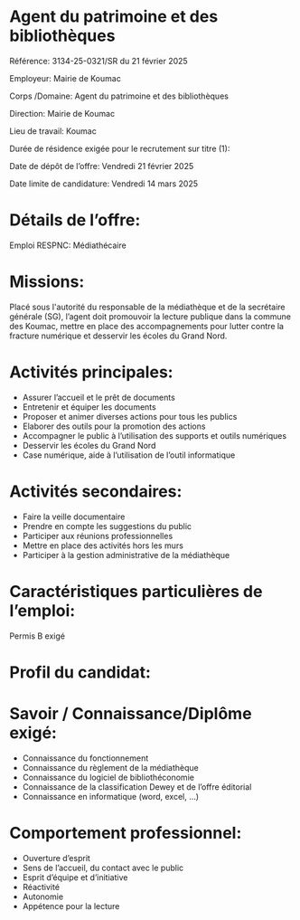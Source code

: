 # Agent du patrimoine et des bibliothèques

Référence: 3134-25-0321/SR du 21 février 2025

Employeur: Mairie de Koumac

Corps /Domaine: Agent du patrimoine et des bibliothèques

Direction: Mairie de Koumac

Lieu de travail: Koumac

Durée de résidence exigée pour le recrutement sur titre (1):

Date de dépôt de l’offre: Vendredi 21 février 2025

Date limite de candidature: Vendredi 14 mars 2025

# Détails de l’offre:

Emploi RESPNC: Médiathécaire

# Missions:

Placé sous l'autorité du responsable de la médiathèque et de la secrétaire générale (SG), l’agent doit promouvoir la lecture publique dans la commune des Koumac, mettre en place des accompagnements pour lutter contre la fracture numérique et desservir les écoles du Grand Nord.

# Activités principales:

- Assurer l’accueil et le prêt de documents
- Entretenir et équiper les documents
- Proposer et animer diverses actions pour tous les publics
- Elaborer des outils pour la promotion des actions
- Accompagner le public à l’utilisation des supports et outils numériques
- Desservir les écoles du Grand Nord
- Case numérique, aide à l’utilisation de l’outil informatique

# Activités secondaires:

- Faire la veille documentaire
- Prendre en compte les suggestions du public
- Participer aux réunions professionnelles
- Mettre en place des activités hors les murs
- Participer à la gestion administrative de la médiathèque

# Caractéristiques particulières de l’emploi:

Permis B exigé

# Profil du candidat:

# Savoir / Connaissance/Diplôme exigé:

- Connaissance du fonctionnement
- Connaissance du règlement de la médiathèque
- Connaissance du logiciel de bibliothéconomie
- Connaissance de la classification Dewey et de l’offre éditorial
- Connaissance en informatique (word, excel, …)

# Comportement professionnel:

- Ouverture d’esprit
- Sens de l’accueil, du contact avec le public
- Esprit d’équipe et d’initiative
- Réactivité
- Autonomie
- Appétence pour la lecture